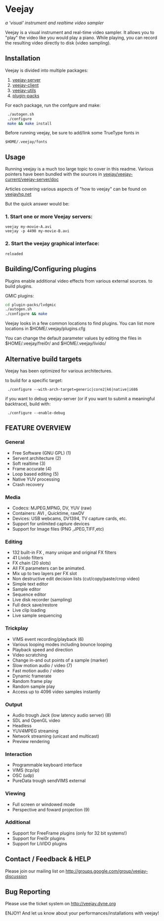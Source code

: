 Veejay
======

*a 'visual' instrument and realtime video sampler*

Veejay is a visual instrument and real-time video sampler.
It allows you to "play" the video like you would play a piano.
While playing, you can record the resulting video directly to disk (video sampling).


## Installation

Veejay is divided into multiple packages:

1. [veejay-server](./veejay/veejay-current/veejay-server)
1. [veejay-client](./veejay/veejay-current/veejay-client)
1. [veejay-utils](./veejay/veejay-current/veejay-utils)
1. [plugin-packs](./veejay/veejay-current/plugin-packs)

For each package, run the confgure and make:


```bash
 ./autogen.sh
 ./configure
 make && make install
```

Before running veejay, be sure to add/link some TrueType fonts in 

    $HOME/.veejay/fonts

## Usage

Running veejay is a much too large topic to cover in this readme. Various
pointers have been bundled with the sources in [veejay/veejay-current/veejay-server/doc](./veejay/veejay-current/veejay-server/doc)

Articles covering various aspects of "how to veejay" can be found on [veejayhq.net](http://veejayhq.net)

But the quick answer would be:

### 1. Start one or more Veejay servers:

```
veejay my-movie-A.avi
veejay -p 4490 my-movie-B.avi
```

### 2. Start the veejay graphical interface:

```
reloaded
```

## Building/Configuring plugins

Plugins enable additional video effects from various external sources.
to build plugins.

GMIC plugins:

```bash
cd plugin-packs/lvdgmic
./autogen.sh
./configure && make 
```

Veejay looks in a few common locations to find plugins. You can list more locations in $HOME/.veejay/plugins.cfg

You can change the default parameter values by editing the files in $HOME/.veejay/frei0r/ and $HOME/.veejay/livido/

## Alternative build targets

Veejay has been optimized for various architectures.

to build for a specific target:

     ./configure --with-arch-target=generic|core2|k6|native|i686


if you want to debug veejay-server (or if you want to submit a meaningful backtrace), build with:

     ./configure --enable-debug



## FEATURE OVERVIEW

### General

 * Free Software (GNU GPL) (1)
 * Servent architecture (2)
 * Soft realtime (3)
 * Frame accurate (4)
 * Loop based editing (5)
 * Native YUV processing
 * Crash recovery

### Media

 * Codecs: MJPEG,MPNG, DV, YUV (raw)
 * Containers: AVI , Quicktime, rawDV
 * Devices: USB webcams, DV1394, TV capture cards, etc.
 * Support for unlimited capture devices
 * Support for Image files (PNG ,JPEG,TIFF,etc)

### Editing

 * 132 built-in FX , many unique and original FX filters 
 * 41 Livido filters
 * FX chain (20 slots)
 * All FX parameters can be animated.
 * Mix up to two layers per FX slot
 * Non destructive edit decision lists (cut/copy/paste/crop video)
 * Simple text editor 
 * Sample editor
 * Sequence editor
 * Live disk recorder (sampling)
 * Full deck save/restore
 * Live clip loading 
 * Live sample sequencing

### Trickplay

 * VIMS event recording/playback (6)
 * Various looping modes including bounce looping
 * Playback speed and direction
 * Video scratching
 * Change in-and out points of a sample (marker)
 * Slow motion audio / video (7)
 * Fast motion audio / video
 * Dynamic framerate 
 * Random frame play
 * Random sample play
 * Access up to 4096 video samples instantly	

### Output

 * Audio trough Jack (low latency audio server) (8)
 * SDL and OpenGL video
 * Headless
 * YUV4MPEG streaming
 * Network streaming (unicast and multicast)
 * Preview rendering

### Interaction

 * Programmable keyboard interface
 * VIMS (tcp/ip) 
 * OSC (udp)
 * PureData trough sendVIMS external

### Viewing

 * Full screen or windowed mode
 * Perspective and foward projection (9)
 

### Additional

 * Support for FreeFrame plugins (only for 32 bit systems!)
 * Support for Frei0r plugins
 * Support for LiVIDO plugins

## Contact / Feedback & HELP

Please join our mailing list on http://groups.google.com/group/veejay-discussion

## Bug Reporting

Please use the ticket system on http://veejay.dyne.org

ENJOY! And let us know about your performances/installations with veejay! 

